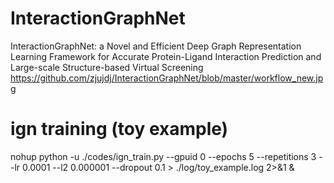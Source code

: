 # InteractionGraphNet
InteractionGraphNet: a Novel and Efficient Deep Graph Representation Learning Framework for Accurate Protein-Ligand Interaction Prediction and Large-scale Structure-based Virtual Screening
https://github.com/zjujdj/InteractionGraphNet/blob/master/workflow_new.jpg

# ign training (toy example)
nohup python -u ./codes/ign_train.py --gpuid 0 --epochs 5 --repetitions 3 --lr 0.0001 --l2 0.000001 --dropout 0.1 > ./log/toy_example.log 2>&1 &
